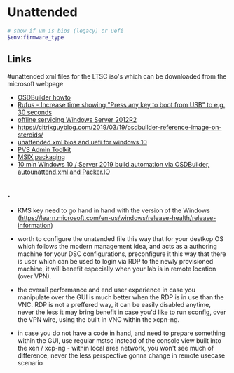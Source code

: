# Unattended

```powershell
# show if vm is bios (legacy) or uefi
$env:firmware_type
```

## Links

#unattended xml files for the LTSC iso's which can be downloaded from the microsoft webpage

* [OSDBuilder howto](https://github.com/ibeerens/osdbuilder)
* [Rufus - Increase time showing "Press any key to boot from USB" to e.g. 30 seconds](https://github.com/pbatard/rufus/issues/1077)
* [offline servicing Windows Server 2012R2](https://serverfault.com/questions/979174/how-can-i-do-an-offline-update-of-a-new-windows-2012-r2-server)
* https://citrixguyblog.com/2019/03/19/osdbuilder-reference-image-on-steroids/
* [unattended xml bios and uefi for windows 10](https://github.com/larytet/auto-win/tree/master/autounattend)
* [PVS Admin Toolkit](https://github.com/Mohrpheus78/Citrix/tree/main/PVS%20Admin%20Toolkit)
* [MSIX packaging](https://flexxible.com/automating-msix-packaging-with-powershell/)
* [10 min Windows 10 / Server 2019 build automation via OSDBuilder, autounattend.xml and Packer.IO](https://owenr.me/2020/07/29/10-min-windows-10-server-2019-build-automation-via-osdbuilder-autounattend-xml-and-packer-io/)


## .

+ KMS key <Product Key> need to go hand in hand with the version of the Windows (https://learn.microsoft.com/en-us/windows/release-health/release-information)

+ worth to configure the unatended file this way that for your destkop OS which follows the modern management idea, and acts as a authoring machine for your DSC configurations, preconfigure it this way that there is user which can be used to login via RDP to the newly provisioned machine, it will benefit especially when your lab is in remote location (over VPN).
+ the overall performance and end user experience in case you manipulate over the GUI is much better when the RDP is in use than the VNC. RDP is not a preffered way, it can be easily disabled anytime, never the less it may bring benefit in case you'd like to run sconfig, over the VPN wire, using the built in VNC within the xcpn-ng.
+ in case you do not have a code in hand, and need to prepare something within the GUI, use regular mstsc instead of the console view built into the xen / xcp-ng - within local area network, you won't see much of difference, never the less perspective gonna change in remote usecase scenario
